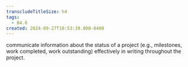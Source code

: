 ```yaml
---
transcludeTitleSize: h4
tags:
  - B4.6
created: 2024-09-27T10:53:39.000-0400
---
```

communicate information about the status of a project (e.g., milestones, work completed, work outstanding) effectively in writing throughout the project.